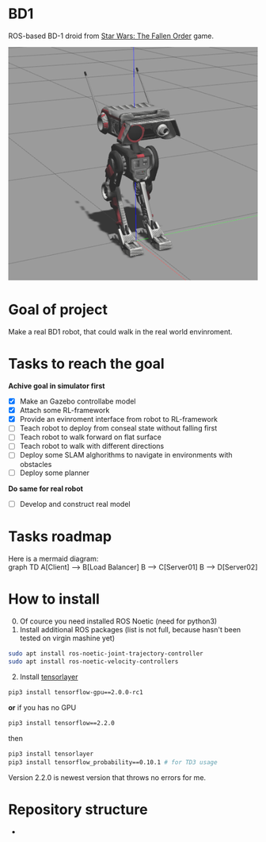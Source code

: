 # BD1
ROS-based BD-1 droid from [Star Wars: The Fallen Order](https://en.wikipedia.org/wiki/Star_Wars_Jedi:_Fallen_Order) game.

![BD1 Gazebo](doc/images/bd1_gazebo.png)

# Goal of project
Make a real BD1 robot, that could walk in the real world envinroment.

# Tasks to reach the goal
 **Achive goal in simulator first**
  - [x] Make an Gazebo controllabe model
  - [x] Attach some RL-framework
  - [x] Provide an evinroment interface from robot to RL-framework
  - [ ] Teach robot to deploy from conseal state without falling first
  - [ ] Teach robot to walk forward on flat surface
  - [ ] Teach robot to walk with different directions
  - [ ] Deploy some SLAM alghorithms to navigate in environments with obstacles
  - [ ] Deploy some planner
 
 **Do same for real robot**
  - [ ] Develop and construct real model 

# Tasks roadmap
<body>
  Here is a mermaid diagram:
  <div class="mermaid">
    graph TD
    A[Client] --> B[Load Balancer]
    B --> C[Server01]
    B --> D[Server02]
  </div>
</body>

# How to install
0. Of cource you need installed ROS Noetic (need for python3)
1. Install additional ROS packages (list is not full, because hasn't been tested on virgin mashine yet)
```bash
sudo apt install ros-noetic-joint-trajectory-controller
sudo apt install ros-noetic-velocity-controllers
```
2. Install [tensorlayer](https://github.com/tensorlayer/tensorlayer)
```bash
pip3 install tensorflow-gpu==2.0.0-rc1
```
**or** if you has no GPU
```bash
pip3 install tensorflow==2.2.0
```
then
```bash
pip3 install tensorlayer
pip3 install tensorflow_probability==0.10.1 # for TD3 usage
```
Version 2.2.0 is newest version that throws no errors for me.

# Repository structure
 - 
